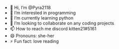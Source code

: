 - 👋 Hi, I’m @Pyra2118
- 👀 I’m interested in programming
- 🌱 I’m currently learning python
- 💞️ I’m looking to collaborate on any coding projects
- 📫 How to reach me discord kitten21#5161
- 😄 Pronouns: she-her
- ⚡ Fun fact: love reading

<!---
Pyra2118/Pyra2118 is a ✨ special ✨ repository because its `README.md` (this file) appears on your GitHub profile.
You can click the Preview link to take a look at your changes.
--->
